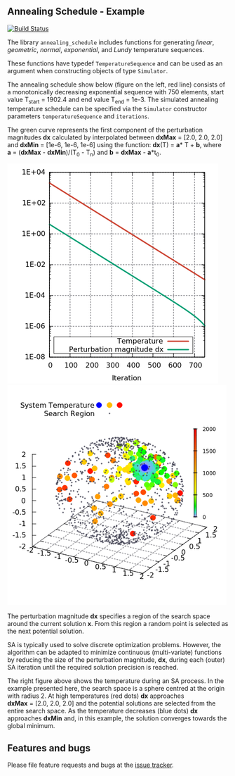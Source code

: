 ##  Annealing Schedule - Example
[![Build Status](https://travis-ci.com/simphotonics/simulated_annealing.svg?branch=main)](https://travis-ci.com/simphotonics/simulated_annealing)

The library `annealing_schedule` includes functions for generating
*linear*, *geometric*, *normal*, *exponential*, and *Lundy*
temperature sequences.

These functions have typedef `TemperatureSequence` and can be used as an argument when
constructing objects of type `Simulator`.

The annealing schedule show below (figure on the left, red line) consists of a monotonically decreasing exponential sequence
with 750 elements, start value T<sub>start</sub> = 1902.4 and end value T<sub>end</sub> = 1e-3.
The simulated annealing temperature schedule can be specified via the `Simulator` constructor parameters
`temperatureSequence` and `iterations`.

The green curve represents the first component of the perturbation magnitudes **dx**
calculated by interpolated between **dxMax**&nbsp;=&nbsp;\[2.0,&nbsp;2.0,&nbsp;2.0\]
and **dxMin**&nbsp;=&nbsp;\[1e-6,&nbsp;1e-6,&nbsp;1e-6\] using the
function: **dx**(T)&nbsp;=&nbsp;**a**\*&nbsp;T&nbsp;+&nbsp;**b**,
where **a**&nbsp;=&nbsp;(**dxMax**&nbsp;-&nbsp;**dxMin**)/(T<sub>0</sub>&nbsp;-&nbsp;T<sub>n</sub>)
and **b**&nbsp;=&nbsp;**dxMax**&nbsp;-&nbsp;**a**\*t<sub>0</sub>.

![Annealing Schedule](https://raw.githubusercontent.com/simphotonics/simulated_annealing/main/example/plots/annealing_schedule.png)
![Temperature 3D](https://raw.githubusercontent.com/simphotonics/simulated_annealing/main/example/plots/temperature.png)

The perturbation magnitude **dx** specifies a region of the search space around
the current solution **x**. From this region a random point is selected as the
next potential solution.

SA is typically used to solve discrete optimization problems.
However, the algorithm can be adapted to minimize continuous (multi-variate) functions by reducing the size of the
perturbation magnitude, **dx**, during each (outer) SA iteration until the required solution precision
is reached.

The right figure above shows the temperature during an SA process. In the example presented here, the search space is a
sphere centred at the origin with radius 2.
At high temperatures (red dots) **dx** approaches **dxMax**&nbsp;=&nbsp;\[2.0,&nbsp;2.0,&nbsp;2.0\]
and the potential solutions are selected from the entire search space.
As the temperature decreases (blue dots) **dx** approaches **dxMin** and,
in this example, the solution converges towards the global minimum.

## Features and bugs
Please file feature requests and bugs at the [issue tracker].

[issue tracker]: https://github.com/simphotonics/simulated_annealing/issues
